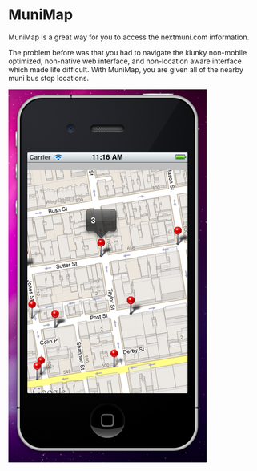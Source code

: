 MuniMap
=======
MuniMap is a great way for you to access the nextmuni.com information.

The problem before was that you had to navigate the klunky non-mobile optimized, non-native web interface, and non-location aware interface which made life difficult. With MuniMap, you are given all of the nearby muni bus stop locations.

[![](https://github.com/rodericj/MuniMap/raw/master/docs/demoscreen.png)](https://github.com/rodericj/MuniMap/raw/master/docs/demoscreen.png)
